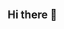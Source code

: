 ## Hi there 👋

<!--
**aavhadd/aavhadd** is a ✨ _special_ ✨ reposWelcome to my GitHub profile! Here's a bit about me:

👨‍💻 About Me
I'm a passionate Data Engineer and Data  Analyst with expertise in building end-to-end data pipelines, scalable solutions, and interactive dashboards. I enjoy transforming raw data into actionable insights that drive impactful decisions.

🔧 Technical Skills
•	Programming Languages: R, Python
•	Databases and Big Data: SQL Server (2008–2019), PostgreSQL, Hadoop, AWS, Snowflake, Databricks, Airflow, PySpark
•	Data Analysis & Visualization: MS Excel, Tableau, Power BI, R Studio
•	Machine Learning Algorithms: Decision Tree, Random Forest, Support Vector Machine, K-Means Clustering, Linear Regression,
Logistic Regression
•	Data Management and Optimization: Monitoring & Performance: (SCOM, Nagios, Query Tuning, Indexing), Ticketing Tool: (ServiceNow), Cloud Platform: AWS (RDS, EC2), Microsoft Azure (Azure SQL Database), High Availability: Availability Groups, Clustering, Backup and Restoration: Avamar, Commvault.


📫 Let's Connect!
Email: aavhad@syr.edu
LinkedIn: linkedin.com/in/akshay-avhad
GitHub: github.com/aavhad

